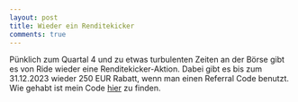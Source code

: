 ```yaml
---
layout: post
title: Wieder ein Renditekicker
comments: true
---
```


Pünklich zum Quartal 4 und zu etwas turbulenten Zeiten an der Börse gibt es von Ride wieder eine Renditekicker-Aktion.
Dabei gibt es bis zum 31.12.2023 wieder 250 EUR Rabatt, wenn man einen Referral Code benutzt.
Wie gehabt ist mein Code <a href="https://blog.kapitalturbo.com/Ride/">hier</a> zu finden.
